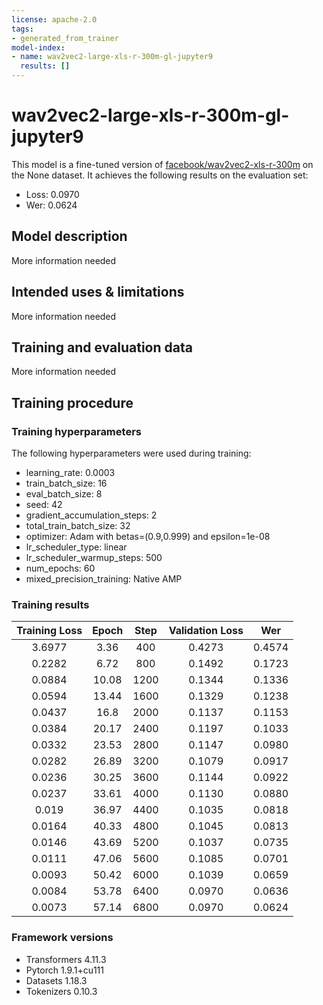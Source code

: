 ```yaml
---
license: apache-2.0
tags:
- generated_from_trainer
model-index:
- name: wav2vec2-large-xls-r-300m-gl-jupyter9
  results: []
---
```


<!-- This model card has been generated automatically according to the information the Trainer had access to. You
should probably proofread and complete it, then remove this comment. -->

# wav2vec2-large-xls-r-300m-gl-jupyter9

This model is a fine-tuned version of [facebook/wav2vec2-xls-r-300m](https://huggingface.co/facebook/wav2vec2-xls-r-300m) on the None dataset.
It achieves the following results on the evaluation set:
- Loss: 0.0970
- Wer: 0.0624

## Model description

More information needed

## Intended uses & limitations

More information needed

## Training and evaluation data

More information needed

## Training procedure

### Training hyperparameters

The following hyperparameters were used during training:
- learning_rate: 0.0003
- train_batch_size: 16
- eval_batch_size: 8
- seed: 42
- gradient_accumulation_steps: 2
- total_train_batch_size: 32
- optimizer: Adam with betas=(0.9,0.999) and epsilon=1e-08
- lr_scheduler_type: linear
- lr_scheduler_warmup_steps: 500
- num_epochs: 60
- mixed_precision_training: Native AMP

### Training results

| Training Loss | Epoch | Step | Validation Loss | Wer    |
|:-------------:|:-----:|:----:|:---------------:|:------:|
| 3.6977        | 3.36  | 400  | 0.4273          | 0.4574 |
| 0.2282        | 6.72  | 800  | 0.1492          | 0.1723 |
| 0.0884        | 10.08 | 1200 | 0.1344          | 0.1336 |
| 0.0594        | 13.44 | 1600 | 0.1329          | 0.1238 |
| 0.0437        | 16.8  | 2000 | 0.1137          | 0.1153 |
| 0.0384        | 20.17 | 2400 | 0.1197          | 0.1033 |
| 0.0332        | 23.53 | 2800 | 0.1147          | 0.0980 |
| 0.0282        | 26.89 | 3200 | 0.1079          | 0.0917 |
| 0.0236        | 30.25 | 3600 | 0.1144          | 0.0922 |
| 0.0237        | 33.61 | 4000 | 0.1130          | 0.0880 |
| 0.019         | 36.97 | 4400 | 0.1035          | 0.0818 |
| 0.0164        | 40.33 | 4800 | 0.1045          | 0.0813 |
| 0.0146        | 43.69 | 5200 | 0.1037          | 0.0735 |
| 0.0111        | 47.06 | 5600 | 0.1085          | 0.0701 |
| 0.0093        | 50.42 | 6000 | 0.1039          | 0.0659 |
| 0.0084        | 53.78 | 6400 | 0.0970          | 0.0636 |
| 0.0073        | 57.14 | 6800 | 0.0970          | 0.0624 |


### Framework versions

- Transformers 4.11.3
- Pytorch 1.9.1+cu111
- Datasets 1.18.3
- Tokenizers 0.10.3
